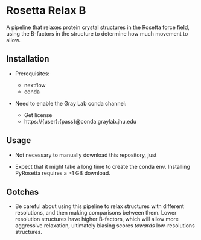 Rosetta Relax B
===============

A pipeline that relaxes protein crystal structures in the Rosetta force field, 
using the B-factors in the structure to determine how much movement to allow.

Installation
------------
- Prerequisites:

  - nextflow
  - conda

- Need to enable the Gray Lab conda channel:

  - Get license
  - https://{user}:{pass}@conda.graylab.jhu.edu

Usage
-----
- Not necessary to manually download this repository, just 

- Expect that it might take a long time to create the conda env.  Installing 
  PyRosetta requires a >1 GB download.

Gotchas
-------
- Be careful about using this pipeline to relax structures with different 
  resolutions, and then making comparisons between them.  Lower resolution 
  structures have higher B-factors, which will allow more aggressive 
  relaxation, ultimately biasing scores *towards* low-resolutions structures.
